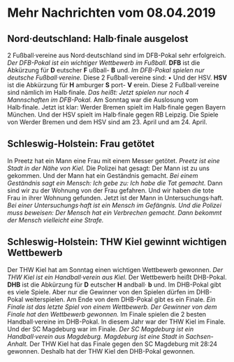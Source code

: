 # Mehr Nachrichten vom 08.04.2019


## Nord·deutschland: Halb·finale ausgelost
2 Fußball·vereine aus Nord·deutschland sind im DFB-Pokal sehr erfolgreich. 
*Der DFB-Pokal ist ein wichtiger Wettbewerb im Fußball.* 
**DFB** ist die Abkürzung für **D** eutscher **F** ußball- **B** und. 
*Im DFB-Pokal spielen nur deutsche Fußball·vereine.* Diese 2 Fußball·vereine sind: • Und der HSV. 
**HSV** ist die Abkürzung für **H** amburger **S** port- **V** erein. Diese 2 Fußball·vereine sind nämlich im Halb·finale. *Das heißt:* 
*Jetzt spielen nur noch 4 Mannschaften im DFB-Pokal.* Am Sonntag war die Auslosung vom Halb·finale. Jetzt ist klar: Werder Bremen spielt im Halb·finale gegen Bayern München. Und der HSV spielt im Halb·finale gegen RB Leipzig. Die Spiele von Werder Bremen und dem HSV sind am 23. April und am 24. April. 

## Schleswig-Holstein: Frau getötet
In Preetz hat ein Mann eine Frau mit einem Messer getötet. 
*Preetz ist eine Stadt in der Nähe von Kiel.* Die Polizei hat gesagt: Der Mann ist zu uns gekommen. Und der Mann hat ein Geständnis gemacht. 
*Bei einem Geständnis sagt ein Mensch:* 
*Ich gebe zu:* 
*Ich habe die Tat gemacht.* Dann sind wir zu der Wohnung von der Frau gefahren. Und wir haben die tote Frau in ihrer Wohnung gefunden. Jetzt ist der Mann in Untersuchungs·haft. 
*Bei einer Untersuchungs·haft ist ein Mensch im Gefängnis.* 
*Und die Polizei muss beweisen:* 
*Der Mensch hat ein Verbrechen gemacht.* 
*Dann bekommt der Mensch vielleicht eine Strafe.* 

## Schleswig-Holstein: THW Kiel gewinnt wichtigen Wettbewerb
Der THW Kiel hat am Sonntag einen wichtigen Wettbewerb gewonnen. 
*Der THW Kiel ist ein Handball·verein aus Kiel.* Der Wettbewerb heißt DHB-Pokal. 
**DHB** ist die Abkürzung für **D** eutscher **H** andball· **b** und. Im DHB-Pokal gibt es viele Spiele. Aber nur die Gewinner von den Spielen dürfen im DHB-Pokal weiterspielen. Am Ende von dem DHB-Pokal gibt es ein Finale. 
*Ein Finale ist das letzte Spiel von einem Wettbewerb.* 
*Der Gewinner von dem Finale hat den Wettbewerb gewonnen.* Im Finale spielen die 2 besten Handball·vereine im DHB-Pokal. In diesem Jahr war der THW Kiel im Finale. Und der SC Magdeburg war im Finale. 
*Der SC Magdeburg ist ein Handball·verein aus Magdeburg.* 
*Magdeburg ist eine Stadt in Sachsen-Anhalt.* Der THW Kiel hat das Finale gegen den SC Magdeburg mit 28:24 gewonnen. Deshalb hat der THW Kiel den DHB-Pokal gewonnen. 
